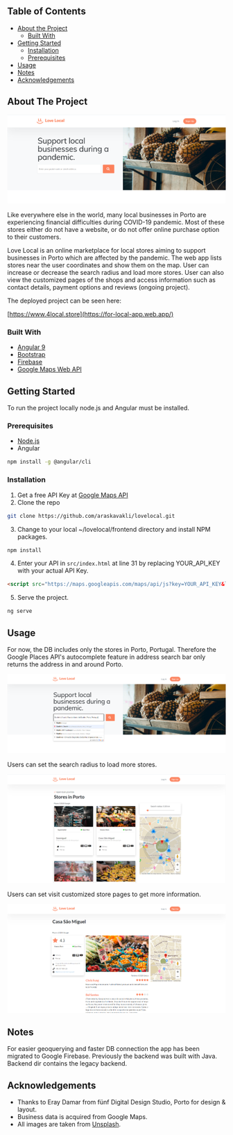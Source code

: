 ## Table of Contents

* [About the Project](#about-the-project)
  * [Built With](#built-with)
* [Getting Started](#getting-started)
  * [Installation](#installation)
  * [Prerequisites](#prerequisites)
* [Usage](#usage)
* [Notes](#notes)
* [Acknowledgements](#acknowledgements)


## About The Project

![Love Local](/img/LoveLocal.png "Love Local")

Like everywhere else in the world, many local businesses in Porto are experiencing financial difficulties during COVID-19 pandemic. Most of these stores either do not have a website, or do not offer online purchase option to their customers.

Love Local is an online marketplace for local stores aiming to support businesses in Porto which are affected by the pandemic. The web app lists stores near the user coordinates and show them on the map. User can increase or decrease the search radius and load more stores. User can also view the customized pages of the shops and access information such as contact details, payment options and reviews (ongoing project). 

The deployed project can be seen here:

[https://www.4local.store](https://for-local-app.web.app/)


### Built With

* [Angular 9](https://angular.io)
* [Bootstrap](https://getbootstrap.com)
* [Firebase](https://firebase.google.com)
* [Google Maps Web API](https://developers.google.com/maps/documentation/javascript/tutorial)


## Getting Started

To run the project locally node.js and Angular must be installed.

### Prerequisites

* [Node.js](https://nodejs.org/en/download/)
* Angular
```sh
npm install -g @angular/cli
```


### Installation

1. Get a free API Key at [Google Maps API](https://developers.google.com/maps/documentation/javascript/get-api-key)
2. Clone the repo
```sh
git clone https://github.com/araskavakli/lovelocal.git
```
3. Change to your local ~/lovelocal/frontend directory and install NPM packages.
```sh
npm install
```
4. Enter your API in `src/index.html` at line 31 by replacing YOUR_API_KEY with your actual API Key.
```HTML
<script src="https://maps.googleapis.com/maps/api/js?key=YOUR_API_KEY&libraries=places&language=en"></script>
```
5. Serve the project.
```sh
ng serve
```

## Usage

For now, the DB includes only the stores in Porto, Portugal. Therefore the Google Places API's autocomplete feature in address search bar only returns the address in and around Porto.

![Search](/img/search.png)




Users can set the search radius to load more stores.

![Map](/img/map2.png)




Users can set visit customized store pages to get more information.

![Detial](/img/detail-page.png)


## Notes

For easier geoquerying and faster DB connection the app has been migrated to Google Firebase. Previously the backend was built with Java. Backend dir contains the legacy backend.


## Acknowledgements
* Thanks to Eray Damar from fünf Digital Design Studio, Porto for design & layout.
* Business data is acquired from Google Maps.
* All images are taken from [Unsplash](https://unsplash.com/).
